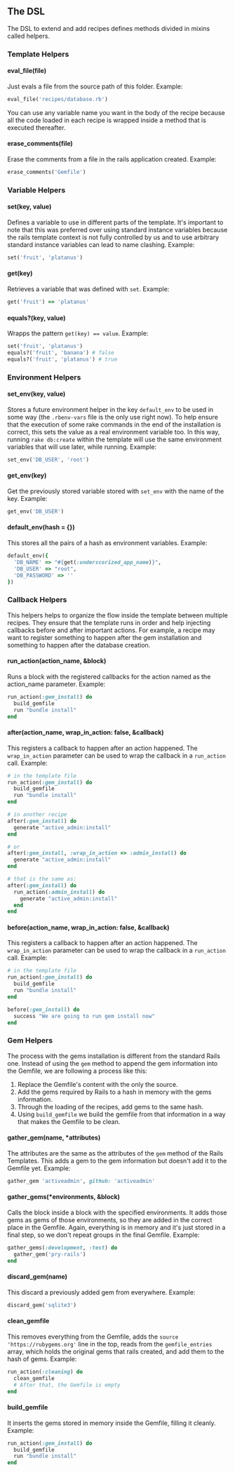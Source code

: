 ## The DSL

The DSL to extend and add recipes defines methods divided in mixins called helpers.

### Template Helpers

#### eval_file(file)

Just evals a file from the source path of this folder. Example:

```ruby
eval_file('recipes/database.rb')
```

You can use any variable name you want in the body of the recipe because all the code loaded in each recipe is wrapped inside a method that is executed thereafter.

#### erase_comments(file)

Erase the comments from a file in the rails application created. Example:

```ruby
erase_comments('Gemfile')
```

### Variable Helpers

#### set(key, value)

Defines a variable to use in different parts of the template. It's important to note that this was preferred over using standard instance variables because the rails template context is not fully controlled by us and to use arbitrary standard instance variables can lead to name clashing. Example:

```ruby
set('fruit', 'platanus')
```

#### get(key)

Retrieves a variable that was defined with `set`. Example:

```ruby
get('fruit') == 'platanus'
```

#### equals?(key, value)

Wrapps the pattern `get(key) == value`. Example:

```ruby
set('fruit', 'platanus')
equals?('fruit', 'banana') # false
equals?('fruit', 'platanus') # true
```

### Environment Helpers

#### set_env(key, value)

Stores a future environment helper in the key `default_env` to be used in some way (the `.rbenv-vars` file is the only use right now). To help ensure that the execution of some rake commands in the end of the installation is correct, this sets the value as a real environment variable too. In this way, running `rake db:create` within the template will use the same environment variables that will use later, while running. Example:

```ruby
set_env('DB_USER', 'root')
```

#### get_env(key)

Get the previously stored variable stored with `set_env` with the name of the key. Example:

```ruby
get_env('DB_USER')
```

#### default_env(hash = {})

This stores all the pairs of a hash as environment variables. Example:

```ruby
default_env({
  'DB_NAME' => "#{get(:underscorized_app_name)}",
  'DB_USER' => "root",
  'DB_PASSWORD' => ''
})
```

### Callback Helpers

This helpers helps to organize the flow inside the template between multiple recipes. They ensure that the template runs in order and help injecting callbacks before and after important actions. For example, a recipe may want to register something to happen after the gem installation and something to happen after the database creation.

#### run_action(action_name, &block)

Runs a block with the registered callbacks for the action named as the action_name parameter. Example:

```ruby
run_action(:gem_install) do
  build_gemfile
  run "bundle install"
end
```

#### after(action_name, wrap_in_action: false, &callback)

This registers a callback to happen after an action happened. The `wrap_in_action` parameter can be used to wrap the callback in a `run_action` call. Example:

```ruby
# in the template file
run_action(:gem_install) do
  build_gemfile
  run "bundle install"
end

# in another recipe
after(:gem_install) do
  generate "active_admin:install"
end

# or
after(:gem_install, :wrap_in_action => :admin_install) do
  generate "active_admin:install"
end

# that is the same as:
after(:gem_install) do
  run_action(:admin_install) do
    generate "active_admin:install"
  end
end
```

#### before(action_name, wrap_in_action: false, &callback)

This registers a callback to happen after an action happened. The `wrap_in_action` parameter can be used to wrap the callback in a `run_action` call. Example:

```ruby
# in the template file
run_action(:gem_install) do
  build_gemfile
  run "bundle install"
end

before(:gem_install) do
  success "We are going to run gem install now"
end
```

### Gem Helpers

The process with the gems installation is different from the standard Rails one. Instead of using the `gem` method to append the gem information into the Gemfile, we are following a process like this:

1. Replace the Gemfile's content with the only the source.
2. Add the gems required by Rails to a hash in memory with the gems information.
3. Through the loading of the recipes, add gems to the same hash.
4. Using `build_gemfile` we build the gemfile from that information in a way that makes the Gemfile to be clean.

#### gather_gem(name, *attributes)

The attributes are the same as the attributes of the `gem` method of the Rails Templates. This adds a gem to the gem information but doesn't add it to the Gemfile yet. Example:

```ruby
gather_gem 'activeadmin', github: 'activeadmin'
```

#### gather_gems(*environments, &block)

Calls the block inside a block with the specified environments. It adds those gems as gems of those environments, so they are added in the correct place in the Gemfile. Again, everything is in memory and it's just stored in a final step, so we don't repeat groups in the final Gemfile. Example:

```ruby
gather_gems(:development, :test) do
  gather_gem('pry-rails')
end
```

#### discard_gem(name)

This discard a previously added gem from everywhere. Example:

```ruby
discard_gem('sqlite3')
```

#### clean_gemfile

This removes everything from the Gemfile, adds the `source 'https://rubygems.org'` line in the top, reads from the `gemfile_entries` array, which holds the original gems that rails created, and add them to the hash of gems. Example:

```ruby
run_action(:cleaning) do
  clean_gemfile
  # After that, the Gemfile is empty
end
```

#### build_gemfile

It inserts the gems stored in memory inside the Gemfile, filling it cleanly. Example:

```ruby
run_action(:gem_install) do
  build_gemfile
  run "bundle install"
end
```
